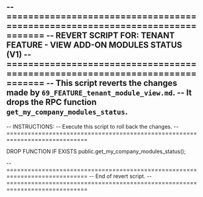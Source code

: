 -- =============================================================================
-- REVERT SCRIPT FOR: TENANT FEATURE - VIEW ADD-ON MODULES STATUS (V1)
-- =============================================================================
-- This script reverts the changes made by `69_FEATURE_tenant_module_view.md`.
-- It drops the RPC function `get_my_company_modules_status`.
--
-- INSTRUCTIONS:
-- Execute this script to roll back the changes.
-- =============================================================================

DROP FUNCTION IF EXISTS public.get_my_company_modules_status();

-- =============================================================================
-- End of revert script.
-- =============================================================================